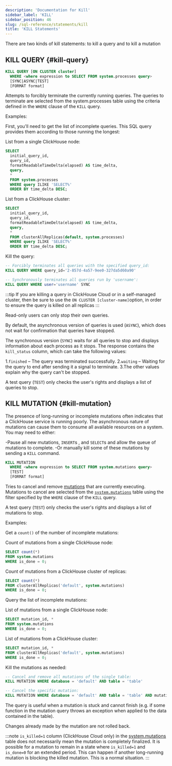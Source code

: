 ```yaml
---
description: 'Documentation for Kill'
sidebar_label: 'KILL'
sidebar_position: 46
slug: /sql-reference/statements/kill
title: 'KILL Statements'
---
```


There are two kinds of kill statements: to kill a query and to kill a mutation

## KILL QUERY {#kill-query}

```sql
KILL QUERY [ON CLUSTER cluster]
  WHERE <where expression to SELECT FROM system.processes query>
  [SYNC|ASYNC|TEST]
  [FORMAT format]
```

Attempts to forcibly terminate the currently running queries.
The queries to terminate are selected from the system.processes table using the criteria defined in the `WHERE` clause of the `KILL` query.

Examples:

First, you'll need to get the list of incomplete queries. This SQL query provides them according to those running the longest:

List from a single ClickHouse node:

```sql
SELECT
  initial_query_id,
  query_id,
  formatReadableTimeDelta(elapsed) AS time_delta,
  query,
  *
  FROM system.processes
  WHERE query ILIKE 'SELECT%'
  ORDER BY time_delta DESC;
```

List from a ClickHouse cluster:

```sql
SELECT
  initial_query_id,
  query_id,
  formatReadableTimeDelta(elapsed) AS time_delta,
  query,
  *
  FROM clusterAllReplicas(default, system.processes)
  WHERE query ILIKE 'SELECT%'
  ORDER BY time_delta DESC;
```

Kill the query:

```sql
-- Forcibly terminates all queries with the specified query_id:
KILL QUERY WHERE query_id='2-857d-4a57-9ee0-327da5d60a90'

-- Synchronously terminates all queries run by 'username':
KILL QUERY WHERE user='username' SYNC
```

:::tip
If you are killing a query in ClickHouse Cloud or in a self-managed cluster, then be sure to use the ```ON CLUSTER [cluster-name]```option, in order to ensure the query is killed on all replicas
:::

Read-only users can only stop their own queries.

By default, the asynchronous version of queries is used (`ASYNC`), which does not wait for confirmation that queries have stopped.

The synchronous version (`SYNC`) waits for all queries to stop and displays information about each process as it stops.
The response contains the `kill_status` column, which can take the following values:

1.`finished` – The query was terminated successfully.
2.`waiting` – Waiting for the query to end after sending it a signal to terminate.
3.The other values ​​explain why the query can't be stopped.

A test query (`TEST`) only checks the user's rights and displays a list of queries to stop.

## KILL MUTATION {#kill-mutation}

The presence of long-running or incomplete mutations often indicates that a ClickHouse service is running poorly. The asynchronous nature of mutations can cause them to consume all available resources on a system. You may need to either:

-Pause all new mutations, `INSERT`s , and `SELECT`s and allow the queue of mutations to complete.
-Or manually kill some of these mutations by sending a `KILL` command.

```sql
KILL MUTATION
  WHERE <where expression to SELECT FROM system.mutations query>
  [TEST]
  [FORMAT format]
```

Tries to cancel and remove [mutations](/sql-reference/statements/alter#mutations) that are currently executing. Mutations to cancel are selected from the [`system.mutations`](/operations/system-tables/mutations) table using the filter specified by the `WHERE` clause of the `KILL` query.

A test query (`TEST`) only checks the user's rights and displays a list of mutations to stop.

Examples:

Get a `count()` of the number of incomplete mutations:

Count of mutations from a single ClickHouse node:

```sql
SELECT count(*)
FROM system.mutations
WHERE is_done = 0;
```

Count of mutations from a ClickHouse cluster of replicas:

```sql
SELECT count(*)
FROM clusterAllReplicas('default', system.mutations)
WHERE is_done = 0;
```

Query the list of incomplete mutations:

List of mutations from a single ClickHouse node:

```sql
SELECT mutation_id, *
FROM system.mutations
WHERE is_done = 0;
```

List of mutations from a ClickHouse cluster:

```sql
SELECT mutation_id, *
FROM clusterAllReplicas('default', system.mutations)
WHERE is_done = 0;
```

Kill the mutations as needed:

```sql
-- Cancel and remove all mutations of the single table:
KILL MUTATION WHERE database = 'default' AND table = 'table'

-- Cancel the specific mutation:
KILL MUTATION WHERE database = 'default' AND table = 'table' AND mutation_id = 'mutation_3.txt'
```

The query is useful when a mutation is stuck and cannot finish (e.g. if some function in the mutation query throws an exception when applied to the data contained in the table).

Changes already made by the mutation are not rolled back.

:::note
`is_killed=1` column (ClickHouse Cloud only) in the [system.mutations](/operations/system-tables/mutations) table does not necessarily mean the mutation is completely finalized. It is possible for a mutation to remain in a state where `is_killed=1` and `is_done=0` for an extended period. This can happen if another long-running mutation is blocking the killed mutation. This is a normal situation.
:::
